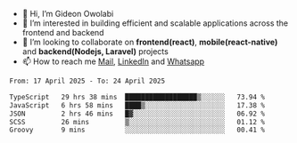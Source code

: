 - 👋 Hi, I’m Gideon Owolabi
- 👀 I’m interested in building efficient and scalable applications across the frontend and backend
- 💞️ I’m looking to collaborate on <b>frontend(react)</b>, <b>mobile(react-native)</b> and <b>backend(Nodejs, Laravel)</b> projects
- 📫 How to reach me <a href="mailto:gideoniyin2021@gmail.com">Mail</a>, <a href="https://www.linkedin.com/in/gideon-owolabi-9b667a232/">LinkedIn</a> and <a href="https://wa.me/2348055377085">Whatsapp</a>

<!---
gude1/gude1 is a ✨ special ✨ repository because its `README.md` (this file) appears on your GitHub profile.
You can click the Preview link to take a look at your changes.
--->

<!--START_SECTION:waka-->

```txt
From: 17 April 2025 - To: 24 April 2025

TypeScript   29 hrs 38 mins  ██████████████████▒░░░░░░   73.94 %
JavaScript   6 hrs 58 mins   ████▒░░░░░░░░░░░░░░░░░░░░   17.38 %
JSON         2 hrs 46 mins   █▓░░░░░░░░░░░░░░░░░░░░░░░   06.92 %
SCSS         26 mins         ▒░░░░░░░░░░░░░░░░░░░░░░░░   01.12 %
Groovy       9 mins          ░░░░░░░░░░░░░░░░░░░░░░░░░   00.41 %
```

<!--END_SECTION:waka-->
